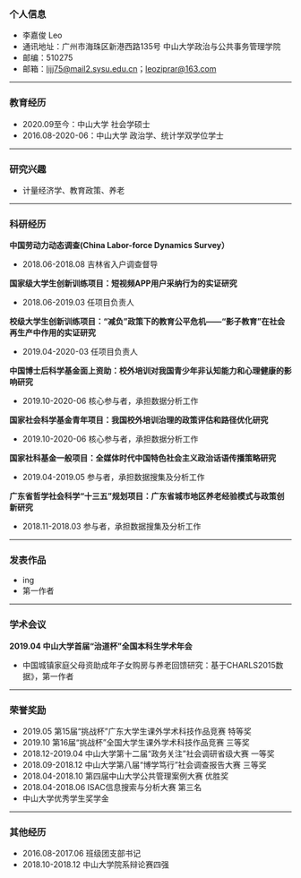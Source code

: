### 个人信息
- 李嘉俊 Leo
- 通讯地址：广州市海珠区新港西路135号 中山大学政治与公共事务管理学院 
- 邮编：510275
- 邮箱：lijj75@mail2.sysu.edu.cn；leoziprar@163.com

----
### 教育经历
- 2020.09至今：中山大学 社会学硕士
- 2016.08-2020-06：中山大学 政治学、统计学双学位学士

----
### 研究兴趣
- 计量经济学、教育政策、养老

----
### 科研经历

**中国劳动力动态调查(China Labor-force Dynamics Survey）**
- 2018.06-2018.08 吉林省入户调查督导

**国家级大学生创新训练项目：短视频APP用户采纳行为的实证研究**
- 2018.06-2019.03 任项目负责人

**校级大学生创新训练项目：“减负”政策下的教育公平危机——“影子教育”在社会再生产中作用的实证研究**
- 2019.04-2020-03 任项目负责人

**中国博士后科学基金面上资助：校外培训对我国青少年非认知能力和心理健康的影响研究**
- 2019.10-2020-06 核心参与者，承担数据分析工作

**国家社会科学基金青年项目：我国校外培训治理的政策评估和路径优化研究**
- 2019.10-2020-06 核心参与者，承担数据分析工作

**国家社科基金一般项目：全媒体时代中国特色社会主义政治话语传播策略研究**
- 2019.04-2019.05 参与者，承担数据搜集及分析工作

**广东省哲学社会科学“十三五”规划项目：广东省城市地区养老经验模式与政策创新研究**
- 2018.11-2018.03 参与者，承担数据搜集及分析工作

----
### 发表作品

- ing
- 第一作者

----
### 学术会议

**2019.04 中山大学首届“治道杯”全国本科生学术年会**
- 中国城镇家庭父母资助成年子女购房与养老回馈研究：基于CHARLS2015数据》，第一作者

----
### 荣誉奖励
- 2019.05 第15届“挑战杯”广东大学生课外学术科技作品竞赛  特等奖
- 2019.10 第16届“挑战杯”全国大学生课外学术科技作品竞赛  三等奖
- 2018.12-2019.04 中山大学第十二届“政务关注”社会调研省级大赛  一等奖
- 2018.09-2018.12 中山大学第八届“博学笃行”社会调查报告大赛  三等奖
- 2018.04-2018.10 第四届中山大学公共管理案例大赛  优胜奖
- 2018.04-2018.06 ISAC信息搜索与分析大赛  第三名
- 中山大学优秀学生奖学金

----
### 其他经历
- 2016.08-2017.06 班级团支部书记
- 2018.10-2018.12 中山大学院系辩论赛四强
